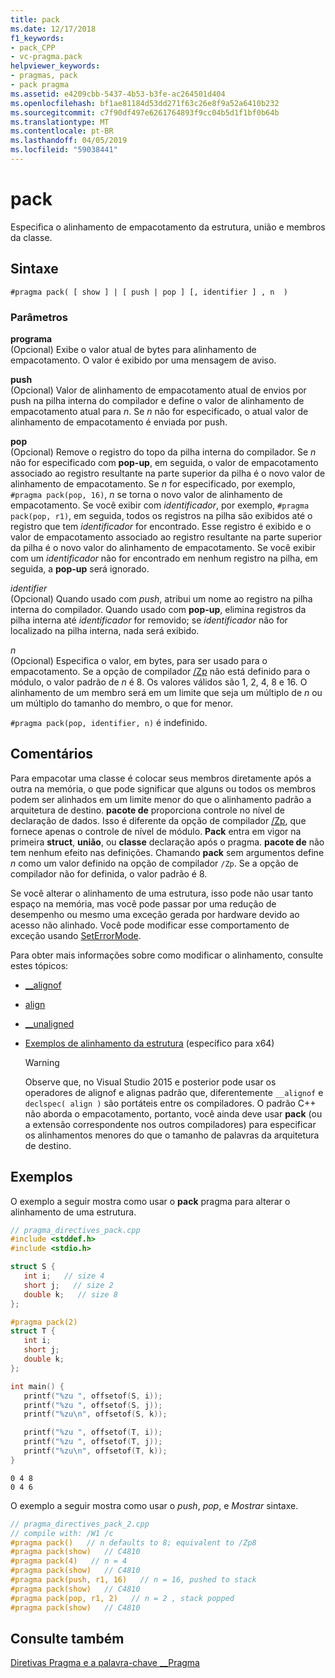```yaml
---
title: pack
ms.date: 12/17/2018
f1_keywords:
- pack_CPP
- vc-pragma.pack
helpviewer_keywords:
- pragmas, pack
- pack pragma
ms.assetid: e4209cbb-5437-4b53-b3fe-ac264501d404
ms.openlocfilehash: bf1ae81184d53dd271f63c26e8f9a52a6410b232
ms.sourcegitcommit: c7f90df497e6261764893f9cc04b5d1f1bf0b64b
ms.translationtype: MT
ms.contentlocale: pt-BR
ms.lasthandoff: 04/05/2019
ms.locfileid: "59038441"
---
```

# <a name="pack"></a>pack
Especifica o alinhamento de empacotamento da estrutura, união e membros da classe.

## <a name="syntax"></a>Sintaxe

```
#pragma pack( [ show ] | [ push | pop ] [, identifier ] , n  )
```

### <a name="parameters"></a>Parâmetros

**programa**<br/>
(Opcional) Exibe o valor atual de bytes para alinhamento de empacotamento. O valor é exibido por uma mensagem de aviso.

**push**<br/>
(Opcional) Valor de alinhamento de empacotamento atual de envios por push na pilha interna do compilador e define o valor de alinhamento de empacotamento atual para *n*. Se *n* não for especificado, o atual valor de alinhamento de empacotamento é enviada por push.

**pop**<br/>
(Opcional) Remove o registro do topo da pilha interna do compilador. Se *n* não for especificado com **pop-up**, em seguida, o valor de empacotamento associado ao registro resultante na parte superior da pilha é o novo valor de alinhamento de empacotamento. Se *n* for especificado, por exemplo, `#pragma pack(pop, 16)`, *n* se torna o novo valor de alinhamento de empacotamento. Se você exibir com *identificador*, por exemplo, `#pragma pack(pop, r1)`, em seguida, todos os registros na pilha são exibidos até o registro que tem *identificador* for encontrado. Esse registro é exibido e o valor de empacotamento associado ao registro resultante na parte superior da pilha é o novo valor do alinhamento de empacotamento. Se você exibir com um *identificador* não for encontrado em nenhum registro na pilha, em seguida, a **pop-up** será ignorado.

*identifier*<br/>
(Opcional) Quando usado com *push*, atribui um nome ao registro na pilha interna do compilador. Quando usado com **pop-up**, elimina registros da pilha interna até *identificador* for removido; se *identificador* não for localizado na pilha interna, nada será exibido.

*n*<br/>
(Opcional) Especifica o valor, em bytes, para ser usado para o empacotamento. Se a opção de compilador [/Zp](../build/reference/zp-struct-member-alignment.md) não está definido para o módulo, o valor padrão de *n* é 8. Os valores válidos são 1, 2, 4, 8 e 16. O alinhamento de um membro será em um limite que seja um múltiplo de *n* ou um múltiplo do tamanho do membro, o que for menor.

`#pragma pack(pop, identifier, n)` é indefinido.

## <a name="remarks"></a>Comentários

Para empacotar uma classe é colocar seus membros diretamente após a outra na memória, o que pode significar que alguns ou todos os membros podem ser alinhados em um limite menor do que o alinhamento padrão a arquitetura de destino. **pacote de** proporciona controle no nível de declaração de dados. Isso é diferente da opção de compilador [/Zp](../build/reference/zp-struct-member-alignment.md), que fornece apenas o controle de nível de módulo. **Pack** entra em vigor na primeira **struct**, **união**, ou **classe** declaração após o pragma. **pacote de** não tem nenhum efeito nas definições. Chamando **pack** sem argumentos define *n* como um valor definido na opção de compilador `/Zp`. Se a opção de compilador não for definida, o valor padrão é 8.

Se você alterar o alinhamento de uma estrutura, isso pode não usar tanto espaço na memória, mas você pode passar por uma redução de desempenho ou mesmo uma exceção gerada por hardware devido ao acesso não alinhado.  Você pode modificar esse comportamento de exceção usando [SetErrorMode](https://msdn.microsoft.com/library/windows/desktop/ms680621).

Para obter mais informações sobre como modificar o alinhamento, consulte estes tópicos:

- [__alignof](../cpp/alignof-operator.md)

- [align](../cpp/align-cpp.md)

- [__unaligned](../cpp/unaligned.md)

- [Exemplos de alinhamento da estrutura](../build/x64-software-conventions.md#examples-of-structure-alignment) (específico para x64)

   > [!WARNING]
   > Observe que, no Visual Studio 2015 e posterior pode usar os operadores de alignof e alignas padrão que, diferentemente `__alignof` e `declspec( align )` são portáteis entre os compiladores. O padrão C++ não aborda o empacotamento, portanto, você ainda deve usar **pack** (ou a extensão correspondente nos outros compiladores) para especificar os alinhamentos menores do que o tamanho de palavras da arquitetura de destino.

## <a name="examples"></a>Exemplos

O exemplo a seguir mostra como usar o **pack** pragma para alterar o alinhamento de uma estrutura.

```cpp
// pragma_directives_pack.cpp
#include <stddef.h>
#include <stdio.h>

struct S {
   int i;   // size 4
   short j;   // size 2
   double k;   // size 8
};

#pragma pack(2)
struct T {
   int i;
   short j;
   double k;
};

int main() {
   printf("%zu ", offsetof(S, i));
   printf("%zu ", offsetof(S, j));
   printf("%zu\n", offsetof(S, k));

   printf("%zu ", offsetof(T, i));
   printf("%zu ", offsetof(T, j));
   printf("%zu\n", offsetof(T, k));
}
```

```Output
0 4 8
0 4 6
```

O exemplo a seguir mostra como usar o *push*, *pop*, e *Mostrar* sintaxe.

```cpp
// pragma_directives_pack_2.cpp
// compile with: /W1 /c
#pragma pack()   // n defaults to 8; equivalent to /Zp8
#pragma pack(show)   // C4810
#pragma pack(4)   // n = 4
#pragma pack(show)   // C4810
#pragma pack(push, r1, 16)   // n = 16, pushed to stack
#pragma pack(show)   // C4810
#pragma pack(pop, r1, 2)   // n = 2 , stack popped
#pragma pack(show)   // C4810
```

## <a name="see-also"></a>Consulte também

[Diretivas Pragma e a palavra-chave __Pragma](../preprocessor/pragma-directives-and-the-pragma-keyword.md)